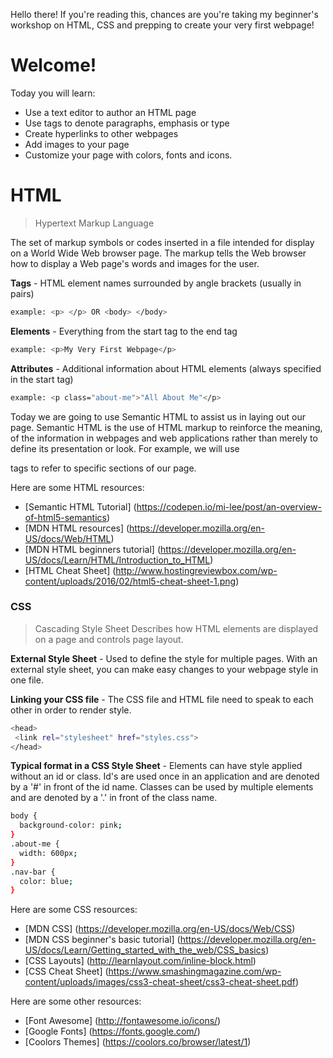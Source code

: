 Hello there! If you're reading this, chances are you're taking my beginner's workshop on HTML, CSS and prepping to create your very first webpage!

# Welcome!

Today you will learn:
 - Use a text editor to author an HTML page
 - Use tags to denote paragraphs, emphasis or type
 - Create hyperlinks to other webpages
 - Add images to your page
 - Customize your page with colors, fonts and icons.

# HTML

> Hypertext Markup Language

The set of markup symbols or codes inserted in a file intended for display on a World Wide Web browser page. The markup tells the Web browser how to display a Web page's words and images for the user.

**Tags** - HTML element names surrounded by angle brackets
(usually in pairs)

```sh
example: <p> </p> OR <body> </body>
```

**Elements** - Everything from the start tag to the end tag

```sh
example: <p>My Very First Webpage</p>
```
**Attributes** -  Additional information about HTML elements
(always specified in the start tag)

```sh
example: <p class="about-me">"All About Me"</p>
```

Today we are going to use Semantic HTML to assist us in laying out our page. Semantic HTML is the use of HTML markup to reinforce the meaning, of the information in webpages and web applications rather than merely to define its presentation or look. For example, we will use <section></section> tags to refer to specific sections of our page.

Here are some HTML resources:
 - [Semantic HTML Tutorial] (https://codepen.io/mi-lee/post/an-overview-of-html5-semantics)
 - [MDN HTML resources] (https://developer.mozilla.org/en-US/docs/Web/HTML)
 - [MDN HTML beginners tutorial] (https://developer.mozilla.org/en-US/docs/Learn/HTML/Introduction_to_HTML)
 - [HTML Cheat Sheet] (http://www.hostingreviewbox.com/wp-content/uploads/2016/02/html5-cheat-sheet-1.png)

### CSS

> Cascading Style Sheet
Describes how HTML elements are displayed on a page and controls page layout.

**External Style Sheet** - Used to define the style for multiple pages. With an external style sheet, you can make easy changes to your webpage style in one file.

**Linking your CSS file** - The CSS file and HTML file need to speak to each other in order to render style.

```sh
<head>
 <link rel="stylesheet" href="styles.css">
</head>
```

**Typical format in a CSS Style Sheet** - Elements can have style applied without an id or class. Id's are used once in an application and are denoted by a '#' in front of the id name. Classes can be used by multiple elements and are denoted by a '.' in front of the class name.

```sh
body {
  background-color: pink;
}
.about-me {
  width: 600px;
}
.nav-bar {
  color: blue;
}
```

Here are some CSS resources:
 - [MDN CSS] (https://developer.mozilla.org/en-US/docs/Web/CSS)
 - [MDN CSS beginner's basic tutorial] (https://developer.mozilla.org/en-US/docs/Learn/Getting_started_with_the_web/CSS_basics)
 - [CSS Layouts] (http://learnlayout.com/inline-block.html)
 - [CSS Cheat Sheet] (https://www.smashingmagazine.com/wp-content/uploads/images/css3-cheat-sheet/css3-cheat-sheet.pdf)

 Here are some other resources:
  - [Font Awesome] (http://fontawesome.io/icons/)
  - [Google Fonts] (https://fonts.google.com/)
  - [Coolors Themes] (https://coolors.co/browser/latest/1)
